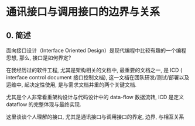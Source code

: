 # 通讯接口与调用接口的边界与关系

## 0. 简述

面向接口设计（Interface Oriented Design）是现代编程中比较有趣的一个编程思想, 那么, 接口是如何界定?



在我经历过的软件工程, 尤其是架构相关的文档中, 最重要的文档之一, 是 ICD ( interface control document 接口控制文档),  这一文档在团队研发/测试/部署以及运维中, 起决定性使用, 是与需求文档并重的两个关键文档. 



尤其是个人非常看重架构设计与代码设计中的 data-flow 数据流转,  ICD 是定义 dataflow 的完整体现与最终实现.



这里谈谈个人理解的接口, 尤其是通讯接口与调用接口的界定, 边界, 与相互关系
